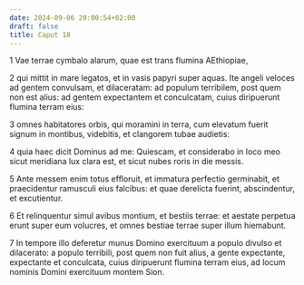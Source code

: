 ```yaml
---
date: 2024-09-06 20:00:54+02:00
draft: false
title: Caput 18
---
```





1 Vae terrae cymbalo alarum, quae est trans flumina AEthiopiae,

2 qui mittit in mare legatos, et in vasis papyri super aquas. Ite angeli veloces ad gentem convulsam, et dilaceratam: ad populum terribilem, post quem non est alius: ad gentem expectantem et conculcatam, cuius diripuerunt flumina terram eius:

3 omnes habitatores orbis, qui moramini in terra, cum elevatum fuerit signum in montibus, videbitis, et clangorem tubae audietis:

4 quia haec dicit Dominus ad me: Quiescam, et considerabo in loco meo sicut meridiana lux clara est, et sicut nubes roris in die messis.

5 Ante messem enim totus effloruit, et immatura perfectio germinabit, et praecidentur ramusculi eius falcibus: et quae derelicta fuerint, abscindentur, et excutientur.

6 Et relinquentur simul avibus montium, et bestiis terrae: et aestate perpetua erunt super eum volucres, et omnes bestiae terrae super illum hiemabunt.

7 In tempore illo deferetur munus Domino exercituum a populo divulso et dilacerato: a populo terribili, post quem non fuit alius, a gente expectante, expectante et conculcata, cuius diripuerunt flumina terram eius, ad locum nominis Domini exercituum montem Sion.

